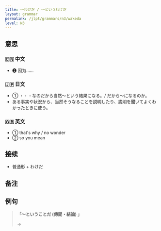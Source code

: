 ```yaml
---
title: 〜わけだ / 〜というわけだ
layout: grammar
permalink: /jlpt/grammars/n3/wakeda
level: N3
---
```


## 意思

### 🇨🇳 中文

- ❷ 因为……

### 🇯🇵 日文

- ① ・・・なのだから当然～という結果になる。/ だから～になるのか。
- ある事実や状況から、当然そうなることを説明したり、説明を聞いてよくわかったときに使う。

### 🇬🇧 英文

- ① that's why / no wonder
- ② so you mean

## 接续

- 普通形 + わけだ

## 备注


## 例句

> **「～ということだ (傳聞・結論) 」**
>
> → 


